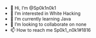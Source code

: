 - 👋 Hi, I’m @Sp0k1n0k1
- 👀 I’m interested in White Hacking
- 🌱 I’m currently learning Java
- 💞️ I’m looking to collaborate on none
- 📫 How to reach me Sp0k1_n0k1#1816

<!---
Sp0k1n0k1/Sp0k1n0k1 is a ✨ special ✨ repository because its `README.md` (this file) appears on your GitHub profile.
You can click the Preview link to take a look at your changes.
--->
